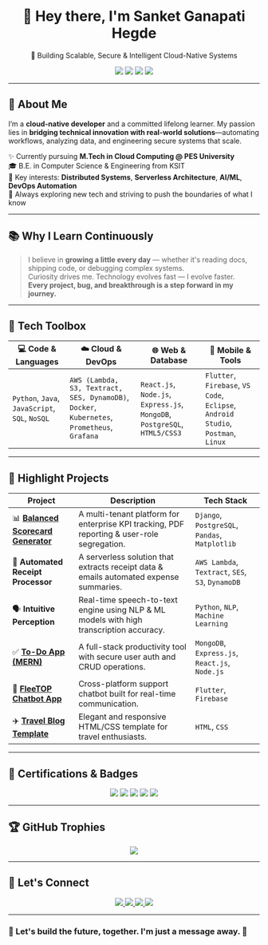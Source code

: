 <h1 align="center">👋 Hey there, I'm Sanket Ganapati Hegde</h1>

<p align="center">
  🚀 Building Scalable, Secure & Intelligent Cloud-Native Systems
</p>

<p align="center">
  <img src="https://img.shields.io/badge/M.Tech-Cloud%20Computing-blue?style=for-the-badge" />
  <img src="https://img.shields.io/badge/AWS-Educate%20Certified-orange?style=for-the-badge" />
  <img src="https://img.shields.io/badge/Open%20Source-Contributor-brightgreen?style=for-the-badge" />
  <img src="https://img.shields.io/badge/DevOps-Docker%2C%20K8s-purple?style=for-the-badge" />
</p>

---

## 🚀 About Me

I’m a **cloud-native developer** and a committed lifelong learner. My passion lies in **bridging technical innovation with real-world solutions**—automating workflows, analyzing data, and engineering secure systems that scale.

✨ Currently pursuing **M.Tech in Cloud Computing @ PES University**  
🎓 B.E. in Computer Science & Engineering from KSIT  
🧠 Key interests: **Distributed Systems**, **Serverless Architecture**, **AI/ML**, **DevOps Automation**  
🧩 Always exploring new tech and striving to push the boundaries of what I know  

---

## 📚 Why I Learn Continuously

> I believe in **growing a little every day** — whether it's reading docs, shipping code, or debugging complex systems.  
> Curiosity drives me. Technology evolves fast — I evolve faster.  
> **Every project, bug, and breakthrough is a step forward in my journey.**  

---

## 🧰 Tech Toolbox

| 💻 Code & Languages | ☁️ Cloud & DevOps | 🌐 Web & Database | 📱 Mobile & Tools |
|---------------------|------------------|------------------|------------------|
| `Python`, `Java`, `JavaScript`, `SQL`, `NoSQL` | `AWS (Lambda, S3, Textract, SES, DynamoDB)`, `Docker`, `Kubernetes`, `Prometheus`, `Grafana` | `React.js`, `Node.js`, `Express.js`, `MongoDB`, `PostgreSQL`, `HTML5/CSS3` | `Flutter`, `Firebase`, `VS Code`, `Eclipse`, `Android Studio`, `Postman`, `Linux` |

---

## 🌟 Highlight Projects

| Project | Description | Tech Stack |
|--------|-------------|------------|
| 📊 [**Balanced Scorecard Generator**](https://github.com/Sanketgh007/BSC-Generator) | A multi-tenant platform for enterprise KPI tracking, PDF reporting & user-role segregation. | `Django`, `PostgreSQL`, `Pandas`, `Matplotlib` |
| 🤖 **Automated Receipt Processor** | A serverless solution that extracts receipt data & emails automated expense summaries. | `AWS Lambda`, `Textract`, `SES`, `S3`, `DynamoDB` |
| 🗣️ **Intuitive Perception** | Real-time speech-to-text engine using NLP & ML models with high transcription accuracy. | `Python`, `NLP`, `Machine Learning` |
| ✅ [**To-Do App (MERN)**](https://github.com/Sanketgh007/To-do-List.git) | A full-stack productivity tool with secure user auth and CRUD operations. | `MongoDB`, `Express.js`, `React.js`, `Node.js` |
| 💬 [**FleeTOP Chatbot App**](https://github.com/Sanketgh007/FleeTOP-Technologies-Assistance-APP.git) | Cross-platform support chatbot built for real-time communication. | `Flutter`, `Firebase` |
| ✈️ [**Travel Blog Template**](https://github.com/Sanketgh007/Travel-Blog.git) | Elegant and responsive HTML/CSS template for travel enthusiasts. | `HTML`, `CSS` |

---

## 🏅 Certifications & Badges

<p align="center">
  <img src="https://img.shields.io/badge/AWS-Serverless-blueviolet?style=flat-square" />
  <img src="https://img.shields.io/badge/AWS-Compute-blue?style=flat-square" />
  <img src="https://img.shields.io/badge/AWS-DevOps%20Engineer-orange?style=flat-square" />
  <img src="https://img.shields.io/badge/Java-Advanced%20(Udemy)-yellow?style=flat-square" />
  <img src="https://img.shields.io/badge/Network%20Security-Great%20Learning-red?style=flat-square" />
</p>

---

## 🏆 GitHub Trophies

<p align="center">
  <img src="https://github-profile-trophy.vercel.app/?username=Sanketgh007&theme=onedark&no-frame=true&margin-w=15&column=7" />
</p>

---

## 🔗 Let's Connect

<p align="center">
  <a href="https://sanket-hegde-portfolio.netlify.app/" target="_blank">
    <img src="https://img.shields.io/badge/🌐%20Portfolio-Visit-blueviolet?style=for-the-badge&logo=react" />
  </a>
  <a href="https://linkedin.com/in/sanket-hegde-759343288/" target="_blank">
    <img src="https://img.shields.io/badge/LinkedIn-Connect-blue?style=for-the-badge&logo=linkedin" />
  </a>
  <a href="mailto:hegdesanket7@gmail.com" target="_blank">
    <img src="https://img.shields.io/badge/Gmail-hegdesanket7@gmail.com-red?style=for-the-badge&logo=gmail" />
  </a>
  <a href="https://github.com/Sanketgh007" target="_blank">
    <img src="https://img.shields.io/badge/GitHub-Profile-black?style=for-the-badge&logo=github" />
  </a>
</p>

---

### 🌟 Let's build the future, together. I'm just a message away. 🚀

